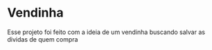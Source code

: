 # Vendinha
Esse projeto foi feito com a ideia de um vendinha buscando salvar as dividas de quem compra
